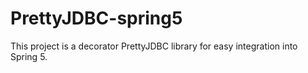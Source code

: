 # PrettyJDBC-spring5
This project is a decorator PrettyJDBC library for easy integration into Spring 5.
